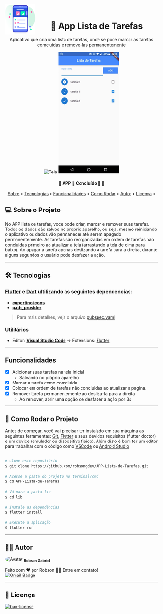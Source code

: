 <img alt="icon" title="#icon" src="./assets/user-interface.png" width="100px" align = "left"> <br>
<h1 align="center"> 📱 App Lista de Tarefas</h1>

<p align="center">Aplicativo que cria uma lista de tarefas, onde se pode marcar as tarefas comcluidas e remove-las permanentemente</p>


<p align="center">
  <img alt="Tela" title="#Tela" src="./assets/tela1.gif" width="200px">

  <img alt="Tela" title="#Tela" src="./assets/tela2.gif" width="200px">
</p>


<h4 align="center"> 
	🚧  APP 📱 Concluído 🚀 🚧
</h4>

<p align="center">
  <a href="#-sobre-o-projeto">Sobre</a> •
  <a href="#-tecnologias">Tecnologias</a> •
  <a href="#-funcionalidades">Funcionalidades</a> •
  <a href="#-como-rodar-o-projeto">Como Rodar</a> •
  <a href="#-autor">Autor</a> •
  <a href="#-licença">Licença</a> •
  
</p>


## 💻 Sobre o Projeto

  
  No APP lista de tarefas, voce pode criar, marcar e remover suas tarefas.
  Todos os dados são salvos no proprio aparelho, ou seja, mesmo reiniciando o aplicativo os dados vão permanecer até serem apagado permanentemente.
  As tarefas são reorganizadas em ordem de tarefas não concluidas primeiro ao atualizar a tela (arrastando a tela de cima para baixo).
  Ao apagar a tarefa apenas deslizando a tarefa para a direita, durante alguns segundos o usuário pode desfazer a ação.
  
---

## 🛠 Tecnologias

### [Flutter](https://flutter.dev/) e [Dart](https://dart.dev/) ultilizando as seguintes dependencias:
  
-  **[cupertino icons](https://pub.dev/packages/cupertino_icons)**
-  **[path_provider](https://pub.dev/packages/path_provider)**

> Para mais detalhes, veja o arquivo  [pubspec.yaml](./pubspec.yaml)

### **Utilitários**

-   Editor:  **[Visual Studio Code](https://code.visualstudio.com/)**  → Extensions: [Flutter](https://marketplace.visualstudio.com/items?itemName=Dart-Code.flutter)
---

## Funcionalidades

- [x] Adicionar suas tarefas na tela inicial
     - Salvando no próprio aparelho
- [x] Marcar a tarefa como comcluida
- [x] Colocar em ordem de tarefas não concluidas ao atualizar a pagina.
- [x] Remover tarefa permanentemente ao desliza-la para a direita
     - Ao remover, abrir uma opção de desfazer a ação por 3s
---

## 🎲 Como Rodar o Projeto

Antes de começar, você vai precisar ter instalado em sua máquina as seguintes ferramentas: [Git](https://git-scm.com), [Flutter](https://flutter.dev/) e seus devidos requisitos (flutter doctor) e um device (emulador ou dispositivo fisico). Além disto é bom ter um editor para trabalhar com o código como [VSCode](https://code.visualstudio.com/) ou [Android Studio](https://developer.android.com/studio)

```bash

# Clone este repositório
$ git clone https://github.com/robsongdev/APP-Lista-de-Tarefas.git

# Acesse a pasta do projeto no terminal/cmd
$ cd APP-Lista-de-Tarefas

# Vá para a pasta lib
$ cd lib

# Instale as dependências
$ flutter install

# Execute a aplicação
$ flutter run
```
---

## 👨‍💻 Autor

<img style = "border-radius: 50%;" src = "https://avatars.githubusercontent.com/u/61766294?s=460&u=63adaa91f7c8f4a54950026f5a69a44f35e97030&v=4" width = "100px;" alt = "Avatar" />
<sub> <b> Robson Gabriel</b> </sub>

Feito com ❤️ por Robson 👋🏽 Entre em contato!<br>
[![Gmail Badge](https://img.shields.io/badge/-robsong369@gmail.com-c14438?style=flat-square&logo=Gmail&logoColor=white&link=mailto:robsong369@gmail.com)](mailto:robsong369@gmail.com)


---
## 📝 Licença

<a href="./LICENSE">
  <img alt="ban-license" src="https://img.shields.io/apm/l/pack">
</a>
